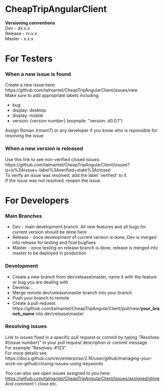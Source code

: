 # CheapTripAngularClient

<b>Versioning conventions</b><br>
Dev - dx.x.x <br>
Release - rx.x.x <br>
Master - x.x.x <br>

# For Testers

<h3>When a new issue is found</h3>
Create a new issue here:<br>
https://github.com/talmantel/CheapTripAngularClient/issues/new
<br>
Make sure to add appropriate labels including:
<ul>
<li>bug</li>
<li>display: desktop</li>
<li>display: mobile</li>
<li>version: {version number} (example: "version: d0.0.1")</li>
</ul>

Assign Roman (rmant7) or any developer if you know who is reponsible for resolving the issue<br>



<h3>When a new version is released</h3>
Use this link to see non-verified closed issues:<br>
https://github.com/talmantel/CheapTripAngularClient/issues?q=is%3Aissue+-label%3Averified+state%3Aclosed
<br>
To verify an issue was resolved, add the label 'verified' to it. <br>
If the issue was not resolved, reopen the issue.


# For Developers

<h3>Main Branches</h3>
<ul>
<li>Dev - main development branch. All new features and all bugs for current version should be done here</li>
<li>Release - once development of current version is done, Dev is merged into release for testing and final bugfixes</li>
<li>Master - once testing on release branch is done, release is merged into master to be deployed in production</li>
</ul>


<h3>Development</h3>
<ul>
<li>Create a new branch from dev\release\master, name it with the feature or bug you are dealing with</li>
<li>Develop...</li>
<li>Merge remote dev\release\master branch into your branch</li>
<li>Push your branch to remote</li>
<li>Create a pull request: https://github.com/talmantel/CheapTripAngularClient/pull/new/<b>your_branch_name</b> into dev\release\master</li>
</ul>

<h3>Resolving issues</h3>
Link to issues fixed in a specific pull request or commit by typing "Resolves: #{issue number}" in your pull request description or commit message<br>
For example "Resolves: #123"<br>
For more details see https://docs.github.com/en/enterprise/2.16/user/github/managing-your-work-on-github/closing-issues-using-keywords

You can also see open issues assigned to you here: https://github.com/talmantel/CheapTripAngularClient/issues/assigned/@me <br>
And comment \ close etc.

